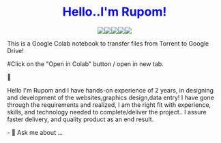 <p align="center">    
    <font color='blue'><h1 align="center">Hello..I'm Rupom!</h1></font>
</p>
<p align="center">
<a><img src="https://badgen.net/github/status/micromatch/micromatch/4.0.1" /></a><a><img src="https://badgen.net/uptime-robot/day/m780862024-50db2c44c703e5c68d6b1ebb" /></a><a><img src="https://badgen.net/github/dependabot/ubuntu/yaru" /></a><a><img src="https://badgen.net/badge/code%20style/standard/f2a" /></a><a href=""><img src="https://badgen.net/jenkins/last-build/jenkins.mono-project.com/job/test-mono-mainline" /></a> 
</p>
</p>This is a Google Colab notebook to transfer files from Torrent to Google Drive!</p>
</p>#Click on the "Open in Colab" button / open in new tab.</p>

👋
<p>Hello I'm Rupom and I have hands-on experience of 2 years, in designing and development of the websites,graphics design,data entry! I have gone through the requirements and realized, I am the right fit with experience, skills, and technology needed to complete/deliver the project..
I assure faster delivery, and quality product as an end result. </p>
- 💬 Ask me about ...

<!--
**RupomChowdhury/RupomChowdhury** is a ✨ _special_ ✨ repository because its `README.md` (this file) appears on your GitHub profile.

Here are some ideas to get you started:

- 🔭 I’m currently working on ...
- 🌱 I’m currently learning ...
- 👯 I’m looking to collaborate on ...
- 🤔 I’m looking for help with ...

- 📫 How to reach me: ...
- 😄 Pronouns: ...
- ⚡ Fun fact: ...
-->
